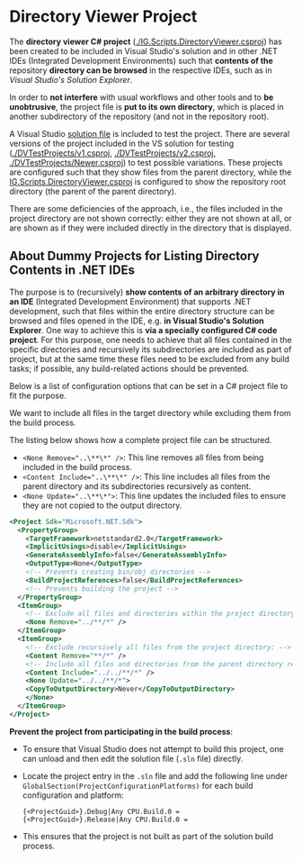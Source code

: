 
# Directory Viewer Project

The **directory viewer C# project** ([./IG.Scripts.DirectoryViewer.csproj](./IG.Scripts.DirectoryViewer.csproj)) has been created to be included in Visual Studio's solution and in other .NET IDEs (Integrated Development Environments) such that **contents of the** repository **directory can be browsed** in the respective IDEs, such as in *Visual Studio's Solution Explorer*.

In order to **not interfere** with usual workflows and other tools and to **be unobtrusive**, the project file is **put to its own directory**, which is placed in another subdirectory of the repository (and not in the repository root).

A Visual Studio [solution file](./DirectoryViewer.sln) is included to test the project. There are several versions of the project included in the VS solution for testing ([./DVTestProjects/v1.csproj](./DVTestProjects/v1.csproj), [./DVTestProjects/v2.csproj](./DVTestProjects/v2.csproj), [./DVTestProjects/Newer.csproj](./DVTestProjects/Newer.csproj)) to test possible variations. These projects are configured such that they show files from the parent directory, while the [IG.Scripts.DirectoryViewer.csproj](./IG.Scripts.DirectoryViewer.csproj) is configured to show the repository root directory (the parent of the parent directory).

There are some deficiencies of the approach, i.e., the files included in the project directory are not shown correctly: either they are not shown at all, or are shown as if they were included directly in the directory that is displayed.

## About Dummy Projects for Listing Directory Contents in .NET IDEs

The purpose is to (recursively) **show contents of an arbitrary directory in an IDE** (Integrated Development Environment) that supports .NET development, such that files within the entire directory structure can be browsed and files opened in the IDE, e.g. **in Visual Studio's Solution Explorer**. One way to achieve this is **via a specially configured C# code project**. For this purpose, one needs to achieve that all files contained in the specific directories and recursively its subdirectories are included as part of project, but at the same time these files need to be excluded from any build tasks; if possible, any build-related actions should be prevented.

Below is a list of configuration options that can be set in a C# project file to fit the purpose.

We want to include all files in the target  directory while excluding them from the build process.

The listing below shows how a complete project file can be structured.

* `<None Remove="..\**\*" />`: This line removes all files from being included in the build process.
* `<Content Include="..\**\*" />`: This line includes all files from the parent directory and its subdirectories recursively as content.
* `<None Update="..\**\*">`: This line updates the included files to ensure they are not copied to the output directory.

~~~xml
<Project Sdk="Microsoft.NET.Sdk">
  <PropertyGroup>
    <TargetFramework>netstandard2.0</TargetFramework>
    <ImplicitUsings>disable</ImplicitUsings>
    <GenerateAssemblyInfo>false</GenerateAssemblyInfo>
    <OutputType>None</OutputType>
    <!-- Prevents creating bin/obj directories -->
    <BuildProjectReferences>false</BuildProjectReferences>
    <!-- Prevents building the project -->
  </PropertyGroup>
  <ItemGroup>
    <!-- Exclude all files and directories within the project directory -->
    <None Remove="../**/*" />
  </ItemGroup>
  <ItemGroup>
    <!-- Exclude recursively all files from the project directory: -->
    <Content Remove="**/*" />
    <!-- Include all files and directories from the parent directory recursively -->
    <Content Include="../../**/*" />
    <None Update="../../**/*">
    <CopyToOutputDirectory>Never</CopyToOutputDirectory>
    </None>
  </ItemGroup>
</Project>
~~~

**Prevent the project from participating in the build process**:

* To ensure that Visual Studio does not attempt to build this project, one can unload and then edit the solution file (`.sln` file) directly.
* Locate the project entry in the `.sln` file and add the following line under `GlobalSection(ProjectConfigurationPlatforms)` for each build configuration and platform:

  ~~~plaintext
  {<ProjectGuid>}.Debug|Any CPU.Build.0 = 
  {<ProjectGuid>}.Release|Any CPU.Build.0 = 
  ~~~

* This ensures that the project is not built as part of the solution build process.
